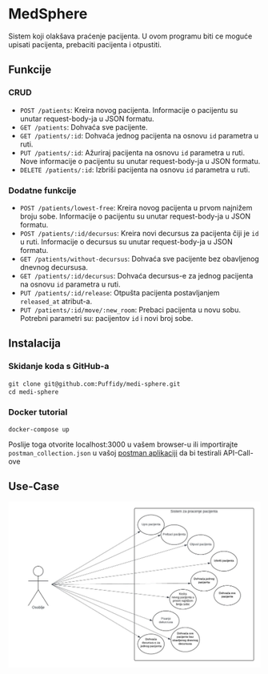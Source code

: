 # MedSphere
Sistem koji olakšava praćenje pacijenta. U ovom programu biti ce moguće upisati pacijenta, prebaciti pacijenta i otpustiti.

## Funkcije

### CRUD
- `POST /patients`: Kreira novog pacijenta. Informacije o pacijentu su unutar request-body-ja u JSON formatu.
- `GET /patients`: Dohvaća sve pacijente.
- `GET /patients/:id`: Dohvaća jednog pacijenta na osnovu `id` parametra u ruti.
- `PUT /patients/:id`: Ažuriraj pacijenta na osnovu `id` parametra u ruti. Nove informacije o pacijentu su unutar request-body-ja u JSON formatu.
- `DELETE /patients/:id`: Izbriši pacijenta na osnovu `id` parametra u ruti.

### Dodatne funkcije
- `POST /patients/lowest-free`: Kreira novog pacijenta u prvom najnižem broju sobe. Informacije o pacijentu su unutar request-body-ja u JSON formatu.
- `POST /patients/:id/decursus`: Kreira novi decursus za pacijenta čiji je `id` u ruti. Informacije o decursus su unutar request-body-ja u JSON formatu.
- `GET /patients/without-decursus`: Dohvaća sve pacijente bez obavljenog dnevnog decursusa.
- `GET /patients/:id/decursus`: Dohvaća decursus-e za jednog pacijenta na osnovu `id` parametra u ruti.
- `PUT /patients/:id/release`: Otpušta pacijenta postavljanjem `released_at` atribut-a.
- `PUT /patients/:id/move/:new_room`: Prebaci pacijenta u novu sobu. Potrebni parametri su: pacijentov `id` i novi broj sobe.

## Instalacija
### Skidanje koda s GitHub-a 
```
git clone git@github.com:Puffidy/medi-sphere.git
cd medi-sphere
```
### Docker tutorial
```
docker-compose up 
```
Poslije toga otvorite localhost:3000 u vašem browser-u ili importirajte `postman_collection.json` u vašoj [postman aplikaciji](https://www.postman.com/) da bi testirali API-Call-ove

## Use-Case
![Image of the usecase](./images/usecase.jpeg)